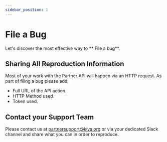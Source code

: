 ```yaml
---
sidebar_position: 1
---
```


# File a Bug

Let's discover the most effective way to ** File a bug**.

## Sharing All Reproduction Information

Most of your work with the Partner API will happen via an HTTP request.
As part of filing a bug please add:

* Full URL of the API action.
* HTTP Method used.
* Token used.

## Contact your Support Team

Please contact us at partnersupport@kiva.org or via your dedicated Slack channel and share what you can in order to reproduce.